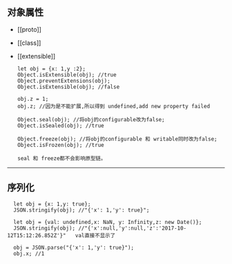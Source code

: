 ## 对象属性

- [[proto]]
- [[class]]
- [[extensible]]

      let obj = {x: 1,y :2};
      Object.isExtensible(obj); //true
      Object.preventExtensions(obj); 
      Object.isExtensible(obj); //false

      obj.z = 1;
      obj.z; //因为是不能扩展,所以得到 undefined,add new property failed

      Object.seal(obj); //将obj的configurable改为false;
      Object.isSealed(obj); //true

      Object.freeze(obj); //将obj的configurable 和 writable同时改为false;
      Object.isFrozen(obj); //true

      seal 和 freeze都不会影响原型链。
      
- - -
## 序列化
      let obj = {x: 1,y: true};
      JSON.stringify(obj); //"{'x': 1,'y': true}";

      let obj = {val: undefined,x: NaN, y: Infinity,z: new Date()};
      JSON.stringify(obj); //"{'x':null,'y':null,'z':'2017-10-12T15:12:26.852Z'}"   val直接不显示了

      obj = JSON.parse("{'x': 1,'y': true}");
      obj.x; //1
